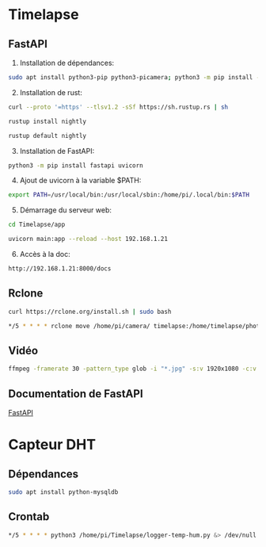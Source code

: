 # Timelapse

## FastAPI

1. Installation de dépendances:
```bash
sudo apt install python3-pip python3-picamera; python3 -m pip install --upgrade pip bcrypt
```

2. Installation de rust:
```bash
curl --proto '=https' --tlsv1.2 -sSf https://sh.rustup.rs | sh

rustup install nightly

rustup default nightly
```

3. Installation de FastAPI:
```bash
python3 -m pip install fastapi uvicorn
```

4. Ajout de uvicorn à la variable $PATH:
```bash
export PATH=/usr/local/bin:/usr/local/sbin:/home/pi/.local/bin:$PATH
```

5. Démarrage du serveur web:
```bash
cd Timelapse/app

uvicorn main:app --reload --host 192.168.1.21
```

6. Accès à la doc:
```bash
http://192.168.1.21:8000/docs
```

## Rclone

```bash
curl https://rclone.org/install.sh | sudo bash
```

```bash
*/5 * * * * rclone move /home/pi/camera/ timelapse:/home/timelapse/photos --delete-empty-src-dirs &
```

## Vidéo

```bash
ffmpeg -framerate 30 -pattern_type glob -i "*.jpg" -s:v 1920x1080 -c:v libx264 -crf 17 -pix_fmt yuv420p timelapse_${PWD##*/}.mp4
```


## Documentation de FastAPI

[FastAPI](https://fastapi.tiangolo.com/)

# Capteur DHT

## Dépendances

```bash
sudo apt install python-mysqldb
```

## Crontab

```bash
*/5 * * * * python3 /home/pi/Timelapse/logger-temp-hum.py &> /dev/null
```

